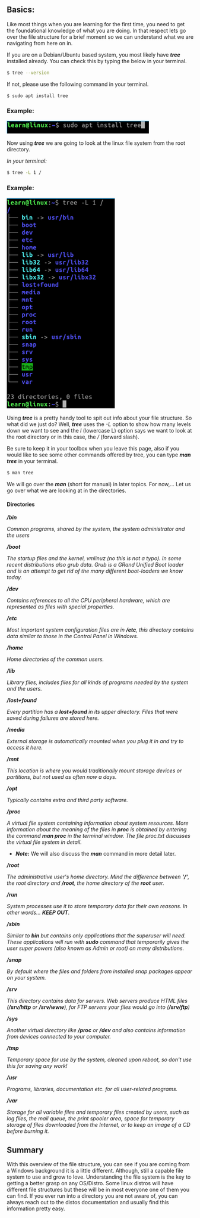 ## Basics:

Like most things when you are learning for the first time, you need to get the foundational knowledge of what you are doing.  In that respect lets go over the file structure for a brief moment so we can understand what we are navigating from here on in. 

If you are on a Debian/Ubuntu based system, you most likely have ***tree*** installed already. You can check this by typing the below in your terminal. 

```.sh
$ tree --version
```

If not, please use the following command in your terminal. 

```.sh
$ sudo apt install tree
```
### Example: 
![Install tree terminal example: run command sudo apt install tree](../assets/1.navigation/install_tree.png)


Now using ***tree*** we are going to look at the linux file system from the root directory. 

_In your terminal:_

```.sh 
$ tree -L 1 /
```

### Example: 
![Root directory view example: run command tree -L 1 /](../assets/1.navigation/tree_root_dir_view.png)


Using ***tree*** is a pretty handy tool to spit out info about your file structure.  So what did we just do?  Well, ***tree*** uses the _-L_ option to show how many levels down we want to see and the _l_ (lowercase L) option says we want to look at the root directory or in this case, the _/_ (forward slash).

Be sure to keep it in your toolbox when you leave this page, also if you would like to see some other commands offered by tree, you can type ***man tree*** in your terminal.  

```.sh
$ man tree
```

We will go over the ***man*** (short for manual) in later topics. For now,... Let us go over what we are looking at in the directories. 


#### Directories

***/bin*** 
    
_Common programs, shared by the system, the system administrator and the users_

***/boot***

_The startup files and the kernel, vmlinuz (no this is not a typo). In some recent distributions also grub data. Grub is a GRand Unified Boot loader and is an attempt to get rid of the many different boot-loaders we know today._

***/dev***

_Contains references to all the CPU peripheral hardware, which are represented as files with special properties._

***/etc***

_Most important system configuration files are in ***/etc***, this directory contains data similar to those in the Control Panel in Windows._

***/home***

_Home directories of the common users._

***/lib***

_Library files, includes files for all kinds of programs needed by the system and the users._

***/lost+found***

_Every partition has a ***lost+found*** in its upper directory.  Files that were saved during failures are stored here._

***/media***

_External storage is automatically mounted when you plug it in and try to access it here._

***/mnt***

_This location is where you would traditionally mount storage devices or partitions, but not used as often now a days._

***/opt***

_Typically contains extra and third party software._

***/proc***

_A virtual file system containing information about system resources.  More information about the meaning of the files in ***proc*** is obtained by entering the command ***man proc*** in the terminal window.  The file proc.txt discusses the virtual file system in detail._

*   ***Note:*** We will also discuss the ***man*** command in more detail later. 

***/root***

_The administrative user's home directory.  Mind the difference between ***'/'***, the root directory and ***/root***, the home directory of the ***root*** user._

***/run***

_System processes use it to store temporary data for their own reasons. In other words... __KEEP OUT__._

***/sbin***

_Similar to ***bin*** but contains only applications that the superuser will need. These applications will run with ***sudo*** command that temporarily gives the user super powers (also known as Admin or root) on many distributions._


***/snap***

_By default where the files and folders from installed snap packages appear on your system._

***/srv***

_This directory contains data for servers.  Web servers produce HTML files (***/srv/http*** or ***/srv/www***), for FTP servers your files would go into (***/srv/ftp***)_


***/sys***

_Another virtual directory like ***/proc*** or ***/dev*** and also contains information from devices connected to your computer._

***/tmp***

_Temporary space for use by the system, cleaned upon reboot, so don't use this for saving any work!_


***/usr***

_Programs, libraries, documentation etc. for all user-related programs._


***/var***

_Storage for all variable files and temporary files created by users, such as log files, the mail queue, the print spooler area, space for temporary storage of files downloaded from the Internet, or to keep an image of a CD before burning it._



## Summary
With this overview of the file structure, you can see if you are coming from a Windows background it is a little different.  Although, still a capable file system to use and grow to love.  Understanding the file system is the key to getting a better grasp on any OS/Distro.  Some linux distros will have different file structures but these will be in most everyone one of them you can find.  If you ever run into a directory you are not aware of, you can always reach out to the distos documentation and usually find this information pretty easy. 




